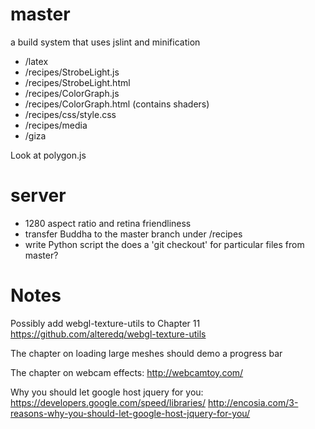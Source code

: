 # master

a build system that uses jslint and minification

- /latex
- /recipes/StrobeLight.js
- /recipes/StrobeLight.html
- /recipes/ColorGraph.js
- /recipes/ColorGraph.html (contains shaders)
- /recipes/css/style.css
- /recipes/media
- /giza

Look at polygon.js

# server

- 1280 aspect ratio and retina friendliness
- transfer Buddha to the master branch under /recipes
- write Python script the does a 'git checkout' for particular files from master?

# Notes

Possibly add webgl-texture-utils to Chapter 11
https://github.com/alteredq/webgl-texture-utils

The chapter on loading large meshes should demo a progress bar

The chapter on webcam effects:
http://webcamtoy.com/

Why you should let google host jquery for you:
https://developers.google.com/speed/libraries/
http://encosia.com/3-reasons-why-you-should-let-google-host-jquery-for-you/
